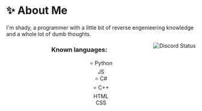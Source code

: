 # ✨ About Me

I'm shady, a programmer with a little bit of reverse engenieering knowledge and a whole lot of dumb thoughts.
</br>

<img align="right" src="https://lanyard.cnrad.dev/api/876581935596589098" alt="Discord Status">
<h3 align="center"> Known languages: </h3>
<div align="center">
    ⭐ Python
    <br>
    JS
    <br>
    ⭐ C#
    <br>
    ⭐ C++
    <br>
    HTML
    <br>
    CSS
</div>
